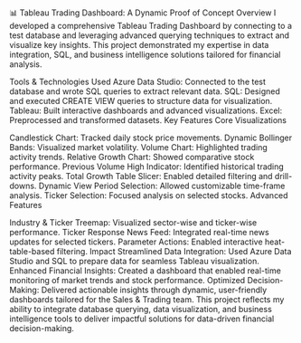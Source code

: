 📊 Tableau Trading Dashboard: A Dynamic Proof of Concept
Overview
I developed a comprehensive Tableau Trading Dashboard by connecting to a test database and leveraging advanced querying techniques to extract and visualize key insights. This project demonstrated my expertise in data integration, SQL, and business intelligence solutions tailored for financial analysis.

Tools & Technologies Used
Azure Data Studio: Connected to the test database and wrote SQL queries to extract relevant data.
SQL: Designed and executed CREATE VIEW queries to structure data for visualization.
Tableau: Built interactive dashboards and advanced visualizations.
Excel: Preprocessed and transformed datasets.
Key Features
Core Visualizations

Candlestick Chart: Tracked daily stock price movements.
Dynamic Bollinger Bands: Visualized market volatility.
Volume Chart: Highlighted trading activity trends.
Relative Growth Chart: Showed comparative stock performance.
Previous Volume High Indicator: Identified historical trading activity peaks.
Total Growth Table Slicer: Enabled detailed filtering and drill-downs.
Dynamic View Period Selection: Allowed customizable time-frame analysis.
Ticker Selection: Focused analysis on selected stocks.
Advanced Features

Industry & Ticker Treemap: Visualized sector-wise and ticker-wise performance.
Ticker Response News Feed: Integrated real-time news updates for selected tickers.
Parameter Actions: Enabled interactive heat-table-based filtering.
Impact
Streamlined Data Integration: Used Azure Data Studio and SQL to prepare data for seamless Tableau visualization.
Enhanced Financial Insights: Created a dashboard that enabled real-time monitoring of market trends and stock performance.
Optimized Decision-Making: Delivered actionable insights through dynamic, user-friendly dashboards tailored for the Sales & Trading team.
This project reflects my ability to integrate database querying, data visualization, and business intelligence tools to deliver impactful solutions for data-driven financial decision-making.

